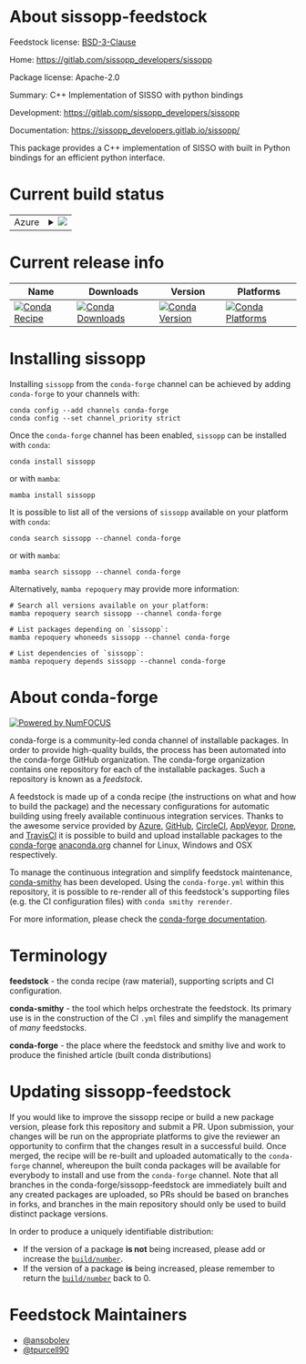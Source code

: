 About sissopp-feedstock
=======================

Feedstock license: [BSD-3-Clause](https://github.com/conda-forge/sissopp-feedstock/blob/main/LICENSE.txt)

Home: https://gitlab.com/sissopp_developers/sissopp

Package license: Apache-2.0

Summary: C++ Implementation of SISSO with python bindings

Development: https://gitlab.com/sissopp_developers/sissopp

Documentation: https://sissopp_developers.gitlab.io/sissopp/

This package provides a C++ implementation of SISSO with built in Python bindings
for an efficient python interface.


Current build status
====================


<table>
    
  <tr>
    <td>Azure</td>
    <td>
      <details>
        <summary>
          <a href="https://dev.azure.com/conda-forge/feedstock-builds/_build/latest?definitionId=26021&branchName=main">
            <img src="https://dev.azure.com/conda-forge/feedstock-builds/_apis/build/status/sissopp-feedstock?branchName=main">
          </a>
        </summary>
        <table>
          <thead><tr><th>Variant</th><th>Status</th></tr></thead>
          <tbody><tr>
              <td>linux_64_python3.10.____cpython</td>
              <td>
                <a href="https://dev.azure.com/conda-forge/feedstock-builds/_build/latest?definitionId=26021&branchName=main">
                  <img src="https://dev.azure.com/conda-forge/feedstock-builds/_apis/build/status/sissopp-feedstock?branchName=main&jobName=linux&configuration=linux%20linux_64_python3.10.____cpython" alt="variant">
                </a>
              </td>
            </tr><tr>
              <td>linux_64_python3.11.____cpython</td>
              <td>
                <a href="https://dev.azure.com/conda-forge/feedstock-builds/_build/latest?definitionId=26021&branchName=main">
                  <img src="https://dev.azure.com/conda-forge/feedstock-builds/_apis/build/status/sissopp-feedstock?branchName=main&jobName=linux&configuration=linux%20linux_64_python3.11.____cpython" alt="variant">
                </a>
              </td>
            </tr><tr>
              <td>linux_64_python3.12.____cpython</td>
              <td>
                <a href="https://dev.azure.com/conda-forge/feedstock-builds/_build/latest?definitionId=26021&branchName=main">
                  <img src="https://dev.azure.com/conda-forge/feedstock-builds/_apis/build/status/sissopp-feedstock?branchName=main&jobName=linux&configuration=linux%20linux_64_python3.12.____cpython" alt="variant">
                </a>
              </td>
            </tr><tr>
              <td>linux_64_python3.13.____cp313</td>
              <td>
                <a href="https://dev.azure.com/conda-forge/feedstock-builds/_build/latest?definitionId=26021&branchName=main">
                  <img src="https://dev.azure.com/conda-forge/feedstock-builds/_apis/build/status/sissopp-feedstock?branchName=main&jobName=linux&configuration=linux%20linux_64_python3.13.____cp313" alt="variant">
                </a>
              </td>
            </tr><tr>
              <td>linux_64_python3.14.____cp314</td>
              <td>
                <a href="https://dev.azure.com/conda-forge/feedstock-builds/_build/latest?definitionId=26021&branchName=main">
                  <img src="https://dev.azure.com/conda-forge/feedstock-builds/_apis/build/status/sissopp-feedstock?branchName=main&jobName=linux&configuration=linux%20linux_64_python3.14.____cp314" alt="variant">
                </a>
              </td>
            </tr><tr>
              <td>osx_64_python3.10.____cpython</td>
              <td>
                <a href="https://dev.azure.com/conda-forge/feedstock-builds/_build/latest?definitionId=26021&branchName=main">
                  <img src="https://dev.azure.com/conda-forge/feedstock-builds/_apis/build/status/sissopp-feedstock?branchName=main&jobName=osx&configuration=osx%20osx_64_python3.10.____cpython" alt="variant">
                </a>
              </td>
            </tr><tr>
              <td>osx_64_python3.11.____cpython</td>
              <td>
                <a href="https://dev.azure.com/conda-forge/feedstock-builds/_build/latest?definitionId=26021&branchName=main">
                  <img src="https://dev.azure.com/conda-forge/feedstock-builds/_apis/build/status/sissopp-feedstock?branchName=main&jobName=osx&configuration=osx%20osx_64_python3.11.____cpython" alt="variant">
                </a>
              </td>
            </tr><tr>
              <td>osx_64_python3.12.____cpython</td>
              <td>
                <a href="https://dev.azure.com/conda-forge/feedstock-builds/_build/latest?definitionId=26021&branchName=main">
                  <img src="https://dev.azure.com/conda-forge/feedstock-builds/_apis/build/status/sissopp-feedstock?branchName=main&jobName=osx&configuration=osx%20osx_64_python3.12.____cpython" alt="variant">
                </a>
              </td>
            </tr><tr>
              <td>osx_64_python3.13.____cp313</td>
              <td>
                <a href="https://dev.azure.com/conda-forge/feedstock-builds/_build/latest?definitionId=26021&branchName=main">
                  <img src="https://dev.azure.com/conda-forge/feedstock-builds/_apis/build/status/sissopp-feedstock?branchName=main&jobName=osx&configuration=osx%20osx_64_python3.13.____cp313" alt="variant">
                </a>
              </td>
            </tr><tr>
              <td>osx_64_python3.14.____cp314</td>
              <td>
                <a href="https://dev.azure.com/conda-forge/feedstock-builds/_build/latest?definitionId=26021&branchName=main">
                  <img src="https://dev.azure.com/conda-forge/feedstock-builds/_apis/build/status/sissopp-feedstock?branchName=main&jobName=osx&configuration=osx%20osx_64_python3.14.____cp314" alt="variant">
                </a>
              </td>
            </tr>
          </tbody>
        </table>
      </details>
    </td>
  </tr>
</table>

Current release info
====================

| Name | Downloads | Version | Platforms |
| --- | --- | --- | --- |
| [![Conda Recipe](https://img.shields.io/badge/recipe-sissopp-green.svg)](https://anaconda.org/conda-forge/sissopp) | [![Conda Downloads](https://img.shields.io/conda/dn/conda-forge/sissopp.svg)](https://anaconda.org/conda-forge/sissopp) | [![Conda Version](https://img.shields.io/conda/vn/conda-forge/sissopp.svg)](https://anaconda.org/conda-forge/sissopp) | [![Conda Platforms](https://img.shields.io/conda/pn/conda-forge/sissopp.svg)](https://anaconda.org/conda-forge/sissopp) |

Installing sissopp
==================

Installing `sissopp` from the `conda-forge` channel can be achieved by adding `conda-forge` to your channels with:

```
conda config --add channels conda-forge
conda config --set channel_priority strict
```

Once the `conda-forge` channel has been enabled, `sissopp` can be installed with `conda`:

```
conda install sissopp
```

or with `mamba`:

```
mamba install sissopp
```

It is possible to list all of the versions of `sissopp` available on your platform with `conda`:

```
conda search sissopp --channel conda-forge
```

or with `mamba`:

```
mamba search sissopp --channel conda-forge
```

Alternatively, `mamba repoquery` may provide more information:

```
# Search all versions available on your platform:
mamba repoquery search sissopp --channel conda-forge

# List packages depending on `sissopp`:
mamba repoquery whoneeds sissopp --channel conda-forge

# List dependencies of `sissopp`:
mamba repoquery depends sissopp --channel conda-forge
```


About conda-forge
=================

[![Powered by
NumFOCUS](https://img.shields.io/badge/powered%20by-NumFOCUS-orange.svg?style=flat&colorA=E1523D&colorB=007D8A)](https://numfocus.org)

conda-forge is a community-led conda channel of installable packages.
In order to provide high-quality builds, the process has been automated into the
conda-forge GitHub organization. The conda-forge organization contains one repository
for each of the installable packages. Such a repository is known as a *feedstock*.

A feedstock is made up of a conda recipe (the instructions on what and how to build
the package) and the necessary configurations for automatic building using freely
available continuous integration services. Thanks to the awesome service provided by
[Azure](https://azure.microsoft.com/en-us/services/devops/), [GitHub](https://github.com/),
[CircleCI](https://circleci.com/), [AppVeyor](https://www.appveyor.com/),
[Drone](https://cloud.drone.io/welcome), and [TravisCI](https://travis-ci.com/)
it is possible to build and upload installable packages to the
[conda-forge](https://anaconda.org/conda-forge) [anaconda.org](https://anaconda.org/)
channel for Linux, Windows and OSX respectively.

To manage the continuous integration and simplify feedstock maintenance,
[conda-smithy](https://github.com/conda-forge/conda-smithy) has been developed.
Using the ``conda-forge.yml`` within this repository, it is possible to re-render all of
this feedstock's supporting files (e.g. the CI configuration files) with ``conda smithy rerender``.

For more information, please check the [conda-forge documentation](https://conda-forge.org/docs/).

Terminology
===========

**feedstock** - the conda recipe (raw material), supporting scripts and CI configuration.

**conda-smithy** - the tool which helps orchestrate the feedstock.
                   Its primary use is in the construction of the CI ``.yml`` files
                   and simplify the management of *many* feedstocks.

**conda-forge** - the place where the feedstock and smithy live and work to
                  produce the finished article (built conda distributions)


Updating sissopp-feedstock
==========================

If you would like to improve the sissopp recipe or build a new
package version, please fork this repository and submit a PR. Upon submission,
your changes will be run on the appropriate platforms to give the reviewer an
opportunity to confirm that the changes result in a successful build. Once
merged, the recipe will be re-built and uploaded automatically to the
`conda-forge` channel, whereupon the built conda packages will be available for
everybody to install and use from the `conda-forge` channel.
Note that all branches in the conda-forge/sissopp-feedstock are
immediately built and any created packages are uploaded, so PRs should be based
on branches in forks, and branches in the main repository should only be used to
build distinct package versions.

In order to produce a uniquely identifiable distribution:
 * If the version of a package **is not** being increased, please add or increase
   the [``build/number``](https://docs.conda.io/projects/conda-build/en/latest/resources/define-metadata.html#build-number-and-string).
 * If the version of a package **is** being increased, please remember to return
   the [``build/number``](https://docs.conda.io/projects/conda-build/en/latest/resources/define-metadata.html#build-number-and-string)
   back to 0.

Feedstock Maintainers
=====================

* [@ansobolev](https://github.com/ansobolev/)
* [@tpurcell90](https://github.com/tpurcell90/)


